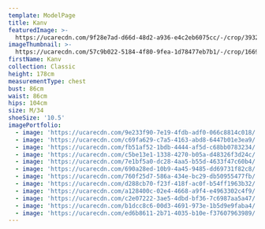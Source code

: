 ```yaml
---
template: ModelPage
title: Kanv
featuredImage: >-
  https://ucarecdn.com/9f28e7ad-d66d-48d2-a936-e4c2eb6075cc/-/crop/3932x2807/0,425/-/preview/
imageThumbnail: >-
  https://ucarecdn.com/57c9b022-5184-4f80-9fea-1d78477eb7b1/-/crop/1669x2494/1108,624/-/preview/
firstName: Kanv
collection: Classic
height: 178cm
measurementType: chest
bust: 86cm
waist: 86cm
hips: 104cm
size: M/34
shoeSize: '10.5'
imagePortfolio:
  - image: 'https://ucarecdn.com/9e233f90-7e19-4fdb-adf0-066c8814c018/'
  - image: 'https://ucarecdn.com/c69fa629-c7a5-4163-abd8-6447b01e3ea9/'
  - image: 'https://ucarecdn.com/fb51af52-1bdb-4444-af5d-c68bb0783234/'
  - image: 'https://ucarecdn.com/c5be13e1-1338-4270-b05a-d48326f3d24c/'
  - image: 'https://ucarecdn.com/7e1bf5a0-dc28-4aa5-b55d-4633f47c60b4/'
  - image: 'https://ucarecdn.com/690a28ed-10b9-4a45-9485-dd69731f82c8/'
  - image: 'https://ucarecdn.com/760f25d7-586a-434e-bc29-db50955477fb/'
  - image: 'https://ucarecdn.com/d288cb70-f23f-418f-ac0f-b54ff1963b32/'
  - image: 'https://ucarecdn.com/a128400c-02e4-4668-a9f4-e4963302c4f9/'
  - image: 'https://ucarecdn.com/c2e07222-3ae5-4dbd-bf36-7c6987aa5a47/'
  - image: 'https://ucarecdn.com/b1dcc8c6-00d3-4691-973e-1b5d9e9faba4/'
  - image: 'https://ucarecdn.com/ed6b8611-2b71-4035-b10e-f37607963989/'
---
```


